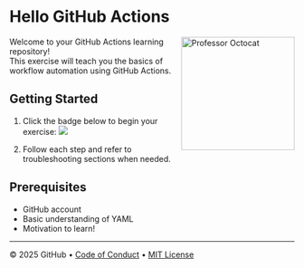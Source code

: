# Hello GitHub Actions

<img src="https://octodex.github.com/images/Professortocat_v2.png" align="right" height="200px" alt="Professor Octocat" />

Welcome to your GitHub Actions learning repository!  
This exercise will teach you the basics of workflow automation using GitHub Actions.

## Getting Started

1. Click the badge below to begin your exercise:
   [![](https://img.shields.io/badge/Go%20to%20Exercise-%E2%86%92-1f883d?style=for-the-badge&logo=github&labelColor=197935)](https://github.com/tasal9/skills-hello-github-actions/issues/1)

2. Follow each step and refer to troubleshooting sections when needed.

## Prerequisites

- GitHub account
- Basic understanding of YAML
- Motivation to learn!

---

&copy; 2025 GitHub • [Code of Conduct](https://www.contributor-covenant.org/version/2/1/code_of_conduct/code_of_conduct.md) • [MIT License](https://gh.io/mit)
